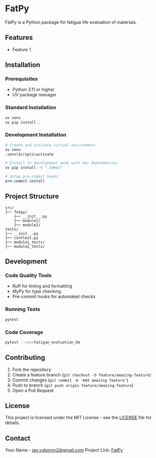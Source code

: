 # FatPy 

FatPy is a Python package for fatigue life evaluation of materials.

## Features

- Feature 1

## Installation

### Prerequisites
- Python 3.11 or higher
- UV package manager

### Standard Installation
```bash
uv venv
uv pip install .
```

### Development Installation
```bash
# Create and activate virtual environment
uv venv
.venv\Scripts\activate

# Install in development mode with dev dependencies
uv pip install -e ".[dev]"

# Setup pre-commit hooks
pre-commit install
```

## Project Structure
```
src/
├── fatpy/
    ├── __init__.py
    ├── module1/
    ├── module2/
tests/
├── __init__.py
├── conftest.py
├── module1_tests/
├── module2_tests/
```

## Development

### Code Quality Tools
- Ruff for linting and formatting
- MyPy for type checking
- Pre-commit hooks for automated checks

### Running Tests
```bash
pytest
```

### Code Coverage
```bash
pytest --cov=fatigue_evaluation_bm
```

## Contributing

1. Fork the repository
2. Create a feature branch (`git checkout -b feature/amazing-feature`)
3. Commit changes (`git commit -m 'Add amazing feature'`)
4. Push to branch (`git push origin feature/amazing-feature`)
5. Open a Pull Request

## License

This project is licensed under the MIT License - see the [LICENSE](LICENSE) file for details.

## Contact

Your Name - jan.vyborny2@gmail.com
Project Link: [FatPy](https://github.com/vybornak2/fatpy)
```
